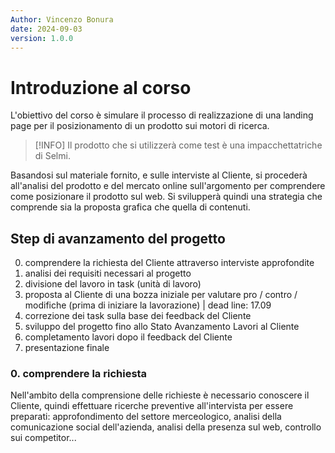 ```yaml
---
Author: Vincenzo Bonura
date: 2024-09-03
version: 1.0.0
---
```


# Introduzione al corso

L'obiettivo del corso è simulare il processo di realizzazione di una landing page per il posizionamento di un prodotto sui motori di ricerca. 

> [!INFO]
> Il prodotto che si utilizzerà come test è una impacchettatriche di Selmi.

Basandosi sul materiale fornito, e sulle interviste al Cliente, si procederà all'analisi del prodotto e del mercato online sull'argomento per comprendere come posizionare il prodotto sul web. 
Si svilupperà quindi una strategia che comprende sia la proposta grafica che quella di contenuti.

## Step di avanzamento del progetto

0. comprendere la richiesta del Cliente attraverso interviste approfondite
1. analisi dei requisiti necessari al progetto
2. divisione del lavoro in task (unità di lavoro)
3. proposta al Cliente di una bozza iniziale per valutare pro / contro / modifiche (prima di iniziare la lavorazione) | dead line: 17.09
4. correzione dei task sulla base dei feedback del Cliente
5. sviluppo del progetto fino allo Stato Avanzamento Lavori al Cliente
6. completamento lavori dopo il feedback del Cliente
7. presentazione finale

### 0. comprendere la richiesta
 Nell'ambito della comprensione delle richieste è necessario conoscere il Cliente, quindi effettuare ricerche preventive all'intervista per essere preparati: approfondimento del settore merceologico, analisi della comunicazione social dell'azienda, analisi della presenza sul web, controllo sui competitor...